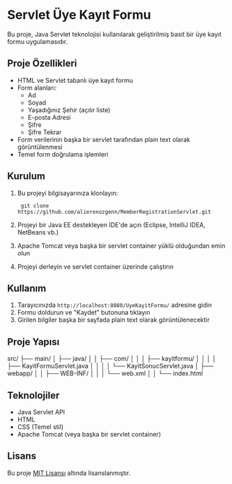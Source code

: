 # Servlet Üye Kayıt Formu

Bu proje, Java Servlet teknolojisi kullanılarak geliştirilmiş basit bir üye kayıt formu uygulamasıdır.

## Proje Özellikleri

- HTML ve Servlet tabanlı üye kayıt formu
- Form alanları:
  - Ad
  - Soyad
  - Yaşadığınız Şehir (açılır liste)
  - E-posta Adresi
  - Şifre
  - Şifre Tekrar
- Form verilerinin başka bir servlet tarafından plain text olarak görüntülenmesi
- Temel form doğrulama işlemleri

## Kurulum

1. Bu projeyi bilgisayarınıza klonlayın:

        git clone https://github.com/alierenozgenn/MemberRegistrationServlet.git

2. Projeyi bir Java EE destekleyen IDE'de açın (Eclipse, IntelliJ IDEA, NetBeans vb.)

3. Apache Tomcat veya başka bir servlet container yüklü olduğundan emin olun

4. Projeyi derleyin ve servlet container üzerinde çalıştırın

## Kullanım

1. Tarayıcınızda `http://localhost:8080/UyeKayitFormu/` adresine gidin
2. Formu doldurun ve "Kaydet" butonuna tıklayın
3. Girilen bilgiler başka bir sayfada plain text olarak görüntülenecektir

## Proje Yapısı

src/
├── main/
│   ├── java/
│   │   ├── com/
│   │   │   ├── kayitformu/
│   │   │   │   ├── KayitFormuServlet.java
│   │   │   │   └── KayitSonucServlet.java
│   ├── webapp/
│   │   ├── WEB-INF/
│   │   │   └── web.xml
│   │   └── index.html


## Teknolojiler

- Java Servlet API
- HTML
- CSS (Temel stil)
- Apache Tomcat (veya başka bir servlet container)

## Lisans

Bu proje [MIT Lisansı](LICENSE) altında lisanslanmıştır.
